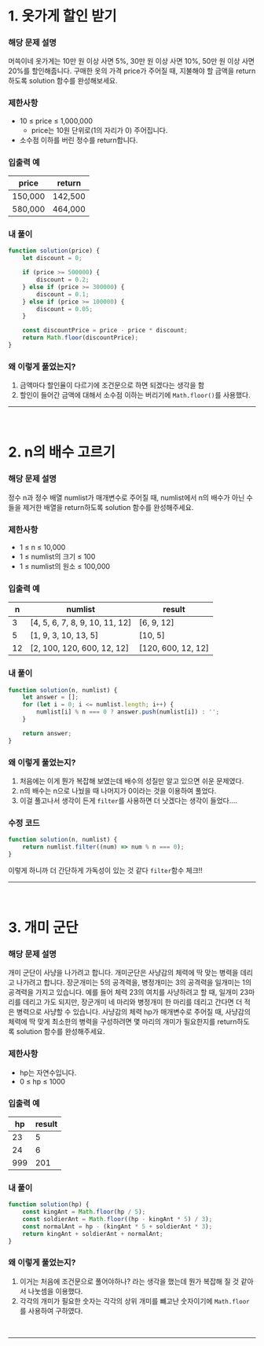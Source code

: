 # 1. 옷가게 할인 받기

### 해당 문제 설명

머쓱이네 옷가게는 10만 원 이상 사면 5%, 30만 원 이상 사면 10%, 50만 원 이상 사면 20%를 할인해줍니다. 구매한 옷의 가격 price가 주어질 때, 지불해야 할 금액을 return 하도록 solution 함수를 완성해보세요.

### 제한사항

- 10 ≤ price ≤ 1,000,000
  - price는 10원 단위로(1의 자리가 0) 주어집니다.
- 소수점 이하를 버린 정수를 return합니다.

### 입출력 예

| price   | return  |
| ------- | ------- |
| 150,000 | 142,500 |
| 580,000 | 464,000 |

### 내 풀이

```js
function solution(price) {
	let discount = 0;

	if (price >= 500000) {
		discount = 0.2;
	} else if (price >= 300000) {
		discount = 0.1;
	} else if (price >= 100000) {
		discount = 0.05;
	}

	const discountPrice = price - price * discount;
	return Math.floor(discountPrice);
}
```

### 왜 이렇게 풀었는지?

1. 금액마다 할인율이 다르기에 조건문으로 하면 되겠다는 생각을 함
2. 할인이 들어간 금액에 대해서 소수점 이하는 버리기에 `Math.floor()`를 사용했다.

---

<br>

# 2. n의 배수 고르기

### 해당 문제 설명

정수 n과 정수 배열 numlist가 매개변수로 주어질 때, numlist에서 n의 배수가 아닌 수들을 제거한 배열을 return하도록 solution 함수를 완성해주세요.

### 제한사항

- 1 ≤ n ≤ 10,000
- 1 ≤ numlist의 크기 ≤ 100
- 1 ≤ numlist의 원소 ≤ 100,000

### 입출력 예

| n   | numlist                        | result             |
| --- | ------------------------------ | ------------------ |
| 3   | [4, 5, 6, 7, 8, 9, 10, 11, 12] | [6, 9, 12]         |
| 5   | [1, 9, 3, 10, 13, 5]           | [10, 5]            |
| 12  | [2, 100, 120, 600, 12, 12]     | [120, 600, 12, 12] |

### 내 풀이

```js
function solution(n, numlist) {
	let answer = [];
	for (let i = 0; i <= numlist.length; i++) {
		numlist[i] % n === 0 ? answer.push(numlist[i]) : '';
	}

	return answer;
}
```

### 왜 이렇게 풀었는지?

1. 처음에는 이게 뭔가 복잡해 보였는데 배수의 성질만 알고 있으면 쉬운 문제였다.
2. n의 배수는 n으로 나눴을 때 나머지가 0이라는 것을 이용하여 풀었다.
3. 이걸 풀고나서 생각이 든게 `filter`를 사용하면 더 낫겠다는 생각이 들었다....

### 수정 코드

```js
function solution(n, numlist) {
	return numlist.filter((num) => num % n === 0);
}
```

이렇게 하니까 더 간단하게 가독성이 있는 것 같다
`filter`함수 체크!!

---

<br>

# 3. 개미 군단

### 해당 문제 설명

개미 군단이 사냥을 나가려고 합니다. 개미군단은 사냥감의 체력에 딱 맞는 병력을 데리고 나가려고 합니다. 장군개미는 5의 공격력을, 병정개미는 3의 공격력을 일개미는 1의 공격력을 가지고 있습니다. 예를 들어 체력 23의 여치를 사냥하려고 할 때, 일개미 23마리를 데리고 가도 되지만, 장군개미 네 마리와 병정개미 한 마리를 데리고 간다면 더 적은 병력으로 사냥할 수 있습니다. 사냥감의 체력 hp가 매개변수로 주어질 때, 사냥감의 체력에 딱 맞게 최소한의 병력을 구성하려면 몇 마리의 개미가 필요한지를 return하도록 solution 함수를 완성해주세요.

### 제한사항

- hp는 자연수입니다.
- 0 ≤ hp ≤ 1000

### 입출력 예

| hp  | result |
| --- | ------ |
| 23  | 5      |
| 24  | 6      |
| 999 | 201    |

### 내 풀이

```js
function solution(hp) {
	const kingAnt = Math.floor(hp / 5);
	const soldierAnt = Math.floor((hp - kingAnt * 5) / 3);
	const normalAnt = hp - (kingAnt * 5 + soldierAnt * 3);
	return kingAnt + soldierAnt + normalAnt;
}
```

### 왜 이렇게 풀었는지?

1. 이거는 처음에 조건문으로 풀어야하나? 라는 생각을 했는데 뭔가 복잡해 질 것 같아서 나눗셈을 이용했다.
2. 각각의 개미가 필요한 숫자는 각각의 상위 개미를 뺴고난 숫자이기에 `Math.floor`를 사용하여 구하였다.

<br>

---
